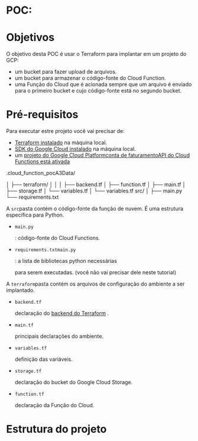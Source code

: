# POC:
# **Objetivos**

O objetivo desta POC é usar o Terraform para implantar em um projeto do GCP:

- um bucket para fazer upload de arquivos.
- um bucket para armazenar o código-fonte do Cloud Function.
- uma Função do Cloud que é acionada sempre que um arquivo é enviado para o primeiro bucket e cujo código-fonte está no segundo bucket.

# **Pré-requisitos**

Para executar estre projeto você vai precisar de:

- [Terraform instalado](https://learn.hashicorp.com/tutorials/terraform/install-cli) na máquina local.
- [SDK do Google Cloud instalado](https://cloud.google.com/sdk/docs/install) na máquina local.
- um [projeto do Google Cloud Platform](https://cloud.google.com/resource-manager/docs/creating-managing-projects)[conta de faturamento](https://cloud.google.com/billing/docs/how-to/modify-project)[API do Cloud Functions está ativada](https://cloud.google.com/service-usage/docs/enable-disable)

.cloud_function_pocA3Data/

│ ├── terraform/ │ │ │ ├── backend.tf │ ├── function.tf │ ├── main.tf │ ├── storage.tf │ └── variables.tf │ └── variables.tf src/      │      ├── main.py    └── requirements.txt

A `src`pasta contém o código-fonte da função de nuvem. É uma estrutura específica para Python.

- `main.py`
    
    : código-fonte do Cloud Functions.
    
- `requirements.txtmain.py`
    
    : a lista de bibliotecas python necessárias
    
    para serem executadas. (você não vai precisar dele neste tutorial)
    

A `terraform`pasta contém os arquivos de configuração do ambiente a ser implantado.

- `backend.tf`
    
    declaração do [backend do Terraform](https://www.terraform.io/language/settings/backends) .
    
- `main.tf`
    
    principais declarações do ambiente.
    
- `variables.tf`
    
    definição das variáveis.
    
- `storage.tf`
    
    declaração do bucket do Google Cloud Storage.
    
- `function.tf`
    
    declaração da Função do Cloud.
    

# ****Estrutura do projeto****